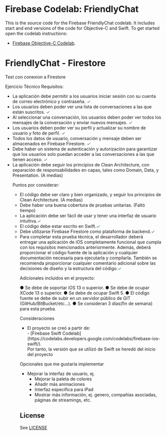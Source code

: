 # Firebase Codelab: FriendlyChat

This is the source code for the Firebase FriendlyChat codelab. It includes start and end versions of the
code for Objective-C and Swift. To get started open the codelab instructions:


 - [Firebase Objective-C Codelab](https://codelabs.developers.google.com/codelabs/firebase-ios-objc/).


# FriendlyChat - Firestore
Test con conexion a Firestore 

Ejercicio Técnico
Requisitos:
<ul>
<li> La aplicación debe permitir a los usuarios iniciar sesión con su cuenta de correo electrónico y contraseña. <span style="color: green">&#10003;</span></li>
<li> Los usuarios deben poder ver una lista de conversaciones a las que están suscritos. <span style="color: green">&#10003;</span></li>
<li> Al seleccionar una conversación, los usuarios deben poder ver todos los mensajes de la conversación y enviar nuevos mensajes. <span style="color: green">&#10003;</span></li>
<li>  Los usuarios deben poder ver su perfil y actualizar su nombre de usuario y foto de perfil. <span style="color: green">&#10003;</span></li>
<li> Todos los datos de usuario, conversación y mensaje deben ser almacenados en Firebase Firestore. <span style="color: green">&#10003;</span></li>
<li> Debe haber un sistema de autenticación y autorización para garantizar que los usuarios solo puedan acceder a las conversaciones a las que tienen acceso. <span style="color: green">&#10003;</span></li>
<li>La aplicación debe seguir los principios de Clean Architecture, con separación de
responsabilidades en capas, tales como Domain, Data, y Presentation. (A medias)</li>

Puntos por considerar:
<ul>
<li>El código debe ser claro y bien organizado, y seguir los principios de Clean Architecture. (A medias) </li>
<li>Debe haber una buena cobertura de pruebas unitarias. (Faltó tiempo) </li>
<li>La aplicación debe ser fácil de usar y tener una interfaz de usuario intuitiva.<span style="color: green">&#10003;</span></li>
<li>El código debe estar escrito en Swift.<span style="color: green">&#10003;</span></li>
<li>Debe utilizarse Firebase Firestore como plataforma de backend.<span style="color: green">&#10003;</span></li>
<li>Para completar esta prueba técnica, el desarrollador deberá entregar una aplicación de iOS
completamente funcional que cumpla con los requisitos mencionados anteriormente. Además,
deberá proporcionar el código fuente de la aplicación y cualquier documentación necesaria
para ejecutarla y compilarla. También se recomienda proporcionar cualquier comentario
adicional sobre las decisiones de diseño y la estructura del código.<span style="color: green">&#10003;</span></li>


Adicionales incluidos en el proyecto:

● Se debe de soportar iOS 13 o superior.
● Se debe de ocupar XCode 13 o superior.
● Se debe de ocupar Swift 5.
● El código fuente se debe de subir en un servidor público de GIT
(GitHub/BitBucket/etc...).
● Se consideran 3 días(fin de semana) para esta prueba.


Consideraciones
<ul>
<li>El proyecto se creó a partir de: <br/>
 - [Firebase Swift Codelab](https://codelabs.developers.google.com/codelabs/firebase-ios-swift/).
 <br/> Por tanto, la versión que se utilizó de Swift se heredó del inicio del proyecto
</li>
</ul>

Opcionales que me gustaría implementar
<ul>
<li>Mejorar la interfaz de usuario, ej.
<ul>
<li>Mejorar la paleta de colores</li>
<li>Añadir más animaciones</li>
<li>Interfaz específica para iPad</li>
<li>Mostrar más información, ej. genero, compañias asociadas, páginas de streamings, etc.</li>
</ul>
</li>
</ul>

## License
See [LICENSE](LICENSE)

